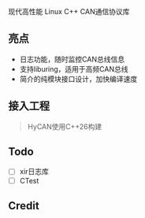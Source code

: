 现代高性能 Linux C++ CAN通信协议库

## 亮点

- 日志功能，随时监控CAN总线信息
- 支持liburing，适用于高频CAN总线
- 简介的纯模块接口设计，加快编译速度

## 接入工程

> HyCAN使用C++26构建

## Todo

- [ ] xir日志库
- [ ] CTest

## Credit
